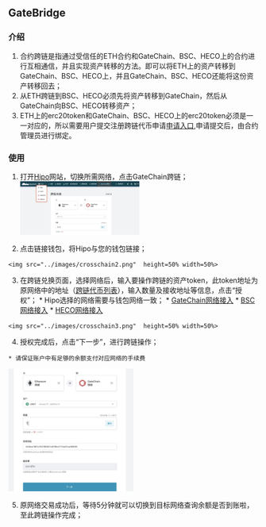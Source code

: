 ## GateBridge

### 介绍
  1. 合约跨链是指通过受信任的ETH合约和GateChain、BSC、HECO上的合约进行互相通信，并且实现资产转移的方法。即可以将ETH上的资产转移到GateChain、BSC、HECO上，并且GateChain、BSC、HECO还能将这份资产转移回去；
  2. 从ETH跨链到BSC、HECO必须先将资产转移到GateChain，然后从GateChain向BSC、HECO转移资产；
  3. ETH上的erc20token和GateChain、BSC、HECO上的erc20token必须是一一对应的，所以需要用户提交注册跨链代币申请[申请入口](https://gatescan.org/bridge),申请提交后，由合约管理员进行绑定。
  
### 使用
  1. 打开[Hipo](https://www.hipo.com/Ether/zh/)网站，切换所需网络，点击GateChain跨链；
	<img src="../images/crosschain1.png"  height=50% width=50%>

  2. 点击链接钱包，将Hipo与您的钱包链接；
 
	<img src="../images/crosschain2.png"  height=50% width=50%>

  3. 在跨链兑换页面，选择网络后，输入要操作跨链的资产token，此token地址为原网络中的地址（[跨链代币列表](https://gatescan.org/bridge)），输入数量及接收地址等信息，点击“授权”；
	* Hipo选择的网络需要与钱包网络一致；
	* [GateChain网络接入](../rpc-node-list.md)
	* [BSC网络接入](https://academy.binance.com/zh/articles/connecting-metamask-to-binance-smart-chain)
	* [HECO网络接入](https://docs.hecochain.com/#/mainnet)
	 
	<img src="../images/crosschain3.png"  height=50% width=50%>

  4. 授权完成后，点击“下一步”，进行跨链操作；

	* 请保证账户中有足够的余额支付对应网络的手续费
	
 <img src="../images/crosschain4.png"  height=50% width=50%>
 
  5. 原网络交易成功后，等待5分钟就可以切换到目标网络查询余额是否到账啦，至此跨链操作完成；

  
  